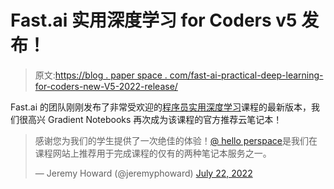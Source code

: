# Fast.ai 实用深度学习 for Coders v5 发布！

> 原文:[https://blog . paper space . com/fast-ai-practical-deep-learning-for-coders-new-V5-2022-release/](https://blog.paperspace.com/fast-ai-practical-deep-learning-for-coders-new-v5-2022-release/)

Fast.ai 的团队刚刚发布了非常受欢迎的[程序员实用深度学习](https://course.fast.ai/)课程的最新版本，我们很高兴 Gradient Notebooks 再次成为该课程的官方推荐云笔记本！

> 感谢您为我们的学生提供了一次绝佳的体验！[@ hello perspace](https://twitter.com/HelloPaperspace?ref_src=twsrc%5Etfw)是我们在课程网站上推荐用于完成课程的仅有的两种笔记本服务之一。
> 
> — Jeremy Howard (@jeremyphoward) [July 22, 2022](https://twitter.com/jeremyphoward/status/1550531160102830080?ref_src=twsrc%5Etfw)